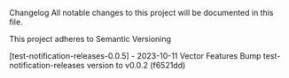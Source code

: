 Changelog
All notable changes to this project will be documented in this file.

This project adheres to Semantic Versioning

[test-notification-releases-0.0.5] - 2023-10-11
Vector
Features
Bump test-notification-releases version to v0.0.2 (f6521dd)